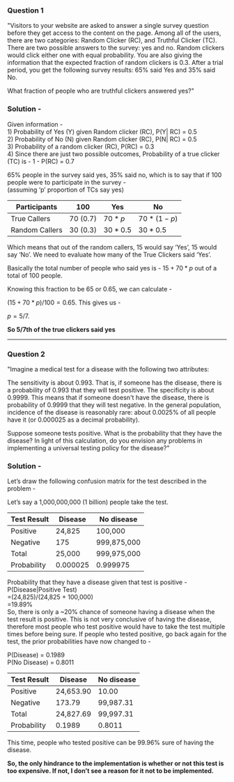 ### Question 1

"Visitors to your website are asked to answer a single survey question before they get access to the content on the page. Among all of the users, there are two categories: Random Clicker (RC), and Truthful Clicker (TC). There are two possible answers to the survey: yes and no. Random clickers would click either one with equal probability. You are also giving the information that the expected fraction of random clickers is 0.3. After a trial period, you get the following survey results: 65% said Yes and 35% said No.

What fraction of people who are truthful clickers answered yes?"

### Solution -

Given information - <br> 1) Probability of Yes (Y) given Random clicker
(RC), P(Y\| RC) = 0.5 <br> 2) Probability of No (N) given Random clicker
(RC), P(N\| RC) = 0.5 <br> 3) Probability of a random clicker (RC),
P(RC) = 0.3 <br> 4) Since there are just two possible outcomes,
Probability of a true clicker (TC) is - 1 - P(RC) = 0.7

65% people in the survey said yes, 35% said no, which is to say that if
100 people were to participate in the survey - <br> (assuming ‘p’
proportion of TCs say yes)

| Participants   | 100      | Yes       | No              |
|----------------|----------|-----------|-----------------|
| True Callers   | 70 (0.7) | 70 \* *p* | 70 \* (1 − *p*) |
| Random Callers | 30 (0.3) | 30 \* 0.5 | 30 \* 0.5       |

Which means that out of the random callers, 15 would say ‘Yes’, 15 would
say ‘No’. We need to evaluate how many of the True Clickers said ‘Yes’.

Basically the total number of people who said yes is - 15 + 70 \* *p*
out of a total of 100 people. <br>

Knowing this fraction to be 65 or 0.65, we can calculate - <br>

(15 + 70 \* *p*)/100 = 0.65. This gives us - <br>

*p* = 5/7. <br>

**So 5/7th of the true clickers said yes**

------------------------------------------------------------------------



### Question 2

"Imagine a medical test for a disease with the following two attributes:

The sensitivity is about 0.993. That is, if someone has the disease, there is a probability of 0.993 that they will test positive.
The specificity is about 0.9999. This means that if someone doesn't have the disease, there is probability of 0.9999 that they will test negative.
In the general population, incidence of the disease is reasonably rare: about 0.0025% of all people have it (or 0.000025 as a decimal probability).

Suppose someone tests positive. What is the probability that they have the disease? In light of this calculation, do you envision any problems in implementing a universal testing policy for the disease?"

### Solution - 

Let’s draw the following confusion matrix for the test described in the
problem - <br>

Let’s say a 1,000,000,000 (1 billion) people take the test.

| Test Result | Disease  | No disease  |
|-------------|----------|-------------|
| Positive    | 24,825   | 100,000     |
| Negative    | 175      | 999,875,000 |
| Total       | 25,000   | 999,975,000 |
| Probability | 0.000025 | 0.999975    |

Probability that they have a disease given that test is positive - <br>
P(Disease\|Positive Test) <br> =(24,825)/(24,825 + 100,000) <br> =19.89%
<br> So, there is only a ~20% chance of someone having a disease when
the test result is positive. This is not very conclusive of having the
disease, therefore most people who test positive would have to take the
test multiple times before being sure. If people who tested positive, go
back again for the test, the prior probabilities have now changed to -

P(Disease) = 0.1989 <br> P(No Disease) = 0.8011

| Test Result | Disease   | No disease |
|-------------|-----------|------------|
| Positive    | 24,653.90 | 10.00      |
| Negative    | 173.79    | 99,987.31  |
| Total       | 24,827.69 | 99,997.31  |
| Probability | 0.1989    | 0.8011     |

This time, people who tested positive can be 99.96% sure of having the
disease.

**So, the only hindrance to the implementation is whether or not this
test is too expensive. If not, I don’t see a reason for it not to be
implemented.**
